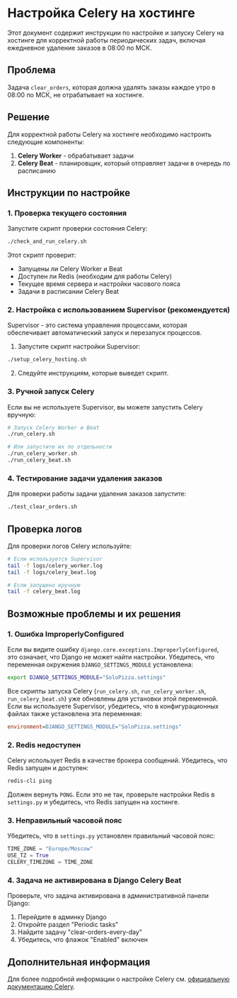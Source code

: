 # Настройка Celery на хостинге

Этот документ содержит инструкции по настройке и запуску Celery на хостинге для корректной работы периодических задач, включая ежедневное удаление заказов в 08:00 по МСК.

## Проблема

Задача `clear_orders`, которая должна удалять заказы каждое утро в 08:00 по МСК, не отрабатывает на хостинге.

## Решение

Для корректной работы Celery на хостинге необходимо настроить следующие компоненты:

1. **Celery Worker** - обрабатывает задачи
2. **Celery Beat** - планировщик, который отправляет задачи в очередь по расписанию

## Инструкции по настройке

### 1. Проверка текущего состояния

Запустите скрипт проверки состояния Celery:

```bash
./check_and_run_celery.sh
```

Этот скрипт проверит:
- Запущены ли Celery Worker и Beat
- Доступен ли Redis (необходим для работы Celery)
- Текущее время сервера и настройки часового пояса
- Задачи в расписании Celery Beat

### 2. Настройка с использованием Supervisor (рекомендуется)

Supervisor - это система управления процессами, которая обеспечивает автоматический запуск и перезапуск процессов.

1. Запустите скрипт настройки Supervisor:

```bash
./setup_celery_hosting.sh
```

2. Следуйте инструкциям, которые выведет скрипт.

### 3. Ручной запуск Celery

Если вы не используете Supervisor, вы можете запустить Celery вручную:

```bash
# Запуск Celery Worker и Beat
./run_celery.sh

# Или запустите их по отдельности
./run_celery_worker.sh
./run_celery_beat.sh
```

### 4. Тестирование задачи удаления заказов

Для проверки работы задачи удаления заказов запустите:

```bash
./test_clear_orders.sh
```

## Проверка логов

Для проверки логов Celery используйте:

```bash
# Если используется Supervisor
tail -f logs/celery_worker.log
tail -f logs/celery_beat.log

# Если запущено вручную
tail -f celery_beat.log
```

## Возможные проблемы и их решения

### 1. Ошибка ImproperlyConfigured

Если вы видите ошибку `django.core.exceptions.ImproperlyConfigured`, это означает, что Django не может найти настройки. Убедитесь, что переменная окружения `DJANGO_SETTINGS_MODULE` установлена:

```bash
export DJANGO_SETTINGS_MODULE="SoloPizza.settings"
```

Все скрипты запуска Celery (`run_celery.sh`, `run_celery_worker.sh`, `run_celery_beat.sh`) уже обновлены для установки этой переменной. Если вы используете Supervisor, убедитесь, что в конфигурационных файлах также установлена эта переменная:

```ini
environment=DJANGO_SETTINGS_MODULE="SoloPizza.settings"
```

### 2. Redis недоступен

Celery использует Redis в качестве брокера сообщений. Убедитесь, что Redis запущен и доступен:

```bash
redis-cli ping
```

Должен вернуть `PONG`. Если это не так, проверьте настройки Redis в `settings.py` и убедитесь, что Redis запущен на хостинге.

### 3. Неправильный часовой пояс

Убедитесь, что в `settings.py` установлен правильный часовой пояс:

```python
TIME_ZONE = "Europe/Moscow"
USE_TZ = True
CELERY_TIMEZONE = TIME_ZONE
```

### 4. Задача не активирована в Django Celery Beat

Проверьте, что задача активирована в административной панели Django:

1. Перейдите в админку Django
2. Откройте раздел "Periodic tasks"
3. Найдите задачу "clear-orders-every-day"
4. Убедитесь, что флажок "Enabled" включен

## Дополнительная информация

Для более подробной информации о настройке Celery см. [официальную документацию Celery](https://docs.celeryproject.org/en/stable/userguide/periodic-tasks.html).